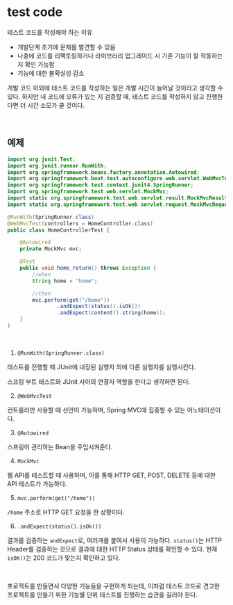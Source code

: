 # test code

테스트 코드를 작성해야 하는 이유

-   개발단계 초기에 문제를 발견할 수 있음
-   나중에 코드를 리팩토링하거나 라이브러리 업그레이드 시 기존 기능이 잘 작동하는 지 확인 가능함
-   기능에 대한 불확실성 감소

개발 코드 이외에 테스트 코드를 작성하는 일은 개발 시간이 늘어날 것이라고 생각할 수 있다. 하지만 내 코드에 오류가 있는 지 검증할 때, 테스트 코드를 작성하지 않고 진행한다면 더 시간 소모가 클 것이다.

<br>

## 예제

```java
import org.junit.Test;
import org.junit.runner.RunWith;
import org.springframework.beans.factory.annotation.Autowired;
import org.springframework.boot.test.autoconfigure.web.servlet.WebMvcTest;
import org.springframework.test.context.junit4.SpringRunner;
import org.springframework.test.web.servlet.MockMvc;
import static org.springframework.test.web.servlet.result.MockMvcResultMatchers.*;
import static org.springframework.test.web.servlet.request.MockMvcRequestBuilders.*;

@RunWith(SpringRunner.class)
@WebMvcTest(controllers = HomeController.class)
public class HomeControllerTest {

    @Autowired
    private MockMvc mvc;

    @Test
    public void home_return() throws Exception {
        //when
        String home = "home";

        //then
        mvc.perform(get("/home"))
                .andExpect(status().isOk())
                .andExpect(content().string(home));
    }
}
```

<br>

1. `@RunWith(SpringRunner.class)`

테스트를 진행할 때 JUnit에 내장된 실행자 외에 다른 실행자를 실행시킨다.

스프링 부트 테스트와 JUnit 사이의 연결자 역할을 한다고 생각하면 된다.

2. `@WebMvcTest`

컨트롤러만 사용할 때 선언이 가능하며, Spring MVC에 집중할 수 있는 어노테이션이다.

3. `@Autowired`

스프링이 관리하는 Bean을 주입시켜준다.

4. `MockMvc`

웹 API를 테스트할 때 사용하며, 이를 통해 HTTP GET, POST, DELETE 등에 대한 API 테스트가 가능하다.

5. `mvc.perform(get("/home"))`

`/home` 주소로 HTTP GET 요청을 한 상황이다.

6.  `.andExpect(status().isOk())`

결과를 검증하는 `andExpect`로, 여러개를 붙여서 사용이 가능하다. `status()`는 HTTP Header를 검증하는 것으로 결과에 대한 HTTP Status 상태를 확인할 수 있다. 현재 `isOK()`는 200 코드가 맞는지 확인하고 있다.

<br>

프로젝트를 만들면서 다양한 기능들을 구현하게 되는데, 이처럼 테스트 코드로 견고한 프로젝트를 만들기 위한 기능별 단위 테스트를 진행하는 습관을 길러야 한다.
